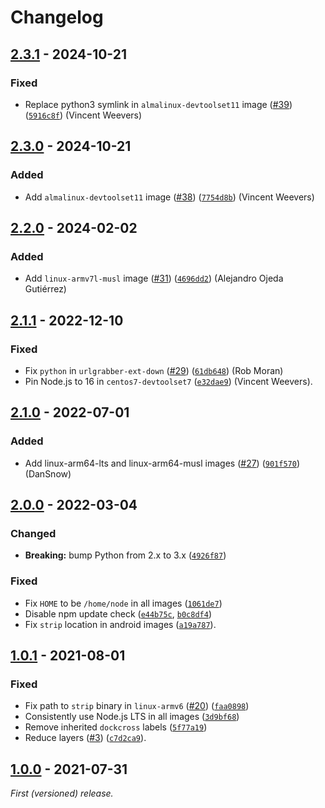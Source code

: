 # Changelog

## [2.3.1] - 2024-10-21

### Fixed

- Replace python3 symlink in `almalinux-devtoolset11` image ([#39](https://github.com/prebuild/docker-images/issues/39)) ([`5916c8f`](https://github.com/prebuild/docker-images/commit/5916c8f)) (Vincent Weevers)

## [2.3.0] - 2024-10-21

### Added

- Add `almalinux-devtoolset11` image ([#38](https://github.com/prebuild/docker-images/issues/38)) ([`7754d8b`](https://github.com/prebuild/docker-images/commit/7754d8b)) (Vincent Weevers)

## [2.2.0] - 2024-02-02

### Added

- Add `linux-armv7l-musl` image ([#31](https://github.com/prebuild/docker-images/issues/31)) ([`4696dd2`](https://github.com/prebuild/docker-images/commit/4696dd2)) (Alejandro Ojeda Gutiérrez)

## [2.1.1] - 2022-12-10

### Fixed

- Fix `python` in `urlgrabber-ext-down` ([#29](https://github.com/prebuild/docker-images/issues/29)) ([`61db648`](https://github.com/prebuild/docker-images/commit/61db648)) (Rob Moran)
- Pin Node.js to 16 in `centos7-devtoolset7` ([`e32dae9`](https://github.com/prebuild/docker-images/commit/e32dae9)) (Vincent Weevers).

## [2.1.0] - 2022-07-01

### Added

- Add linux-arm64-lts and linux-arm64-musl images ([#27](https://github.com/prebuild/docker-images/issues/27)) ([`901f570`](https://github.com/prebuild/docker-images/commit/901f570)) (DanSnow)

## [2.0.0] - 2022-03-04

### Changed

- **Breaking:** bump Python from 2.x to 3.x ([`4926f87`](https://github.com/prebuild/docker-images/commit/4926f87))

### Fixed

- Fix `HOME` to be `/home/node` in all images ([`1061de7`](https://github.com/prebuild/docker-images/commit/1061de7))
- Disable npm update check ([`e44b75c`](https://github.com/prebuild/docker-images/commit/e44b75c), [`b0c8df4`](https://github.com/prebuild/docker-images/commit/b0c8df4))
- Fix `strip` location in android images ([`a19a787`](https://github.com/prebuild/docker-images/commit/a19a787)).

## [1.0.1] - 2021-08-01

### Fixed

- Fix path to `strip` binary in `linux-armv6` ([#20](https://github.com/prebuild/docker-images/issues/20)) ([`faa0898`](https://github.com/prebuild/docker-images/commit/faa0898))
- Consistently use Node.js LTS in all images ([`3d9bf68`](https://github.com/prebuild/docker-images/commit/3d9bf68))
- Remove inherited `dockcross` labels ([`5f77a19`](https://github.com/prebuild/docker-images/commit/5f77a19))
- Reduce layers ([#3](https://github.com/prebuild/docker-images/issues/3)) ([`c7d2ca9`](https://github.com/prebuild/docker-images/commit/c7d2ca9)).

## [1.0.0] - 2021-07-31

_First (versioned) release._

[2.3.1]: https://github.com/prebuild/docker-images/releases/tag/v2.3.1

[2.3.0]: https://github.com/prebuild/docker-images/releases/tag/v2.3.0

[2.2.0]: https://github.com/prebuild/docker-images/releases/tag/v2.2.0

[2.1.1]: https://github.com/prebuild/docker-images/releases/tag/v2.1.1

[2.1.0]: https://github.com/prebuild/docker-images/releases/tag/v2.1.0

[2.0.0]: https://github.com/prebuild/docker-images/releases/tag/v2.0.0

[1.0.1]: https://github.com/prebuild/docker-images/releases/tag/v1.0.1

[1.0.0]: https://github.com/prebuild/docker-images/releases/tag/v1.0.0
